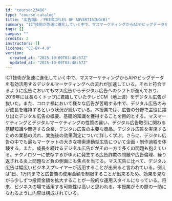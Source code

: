 ```yaml
---
id: "course:23486"
type: "course-catalog"
title: "広告論b ／PRINCIPLES OF ADVERTISING(B)"
summary: "ICT技術が急速に進化していく中で、マスマーケティングからAIやビッグデータを有効活用するデジタルマーケティングへの流れが加速している。それと符合するように広告においてもマス広告からデジタル広告へのシフトが進んでおり、2019年には長らくト…"
tags: []
campus: ""
credits: 2
instructors: []
license: "CC-BY-4.0"
version:
  created_at: "2025-10-09T03:48:57Z"
  updated_at: "2025-10-09T03:48:57Z"
---
```

ICT技術が急速に進化していく中で、マスマーケティングからAIやビッグデータを有効活用するデジタルマーケティングへの流れが加速している。それと符合するように広告においてもマス広告からデジタル広告へのシフトが進んでおり、2019年には長らくトップに君臨していたテレビCM（地上波）をデジタル広告が抜いた。また、コロナ禍において様々な広告が苦戦する中で、デジタル広告のみが成長を維持するという状況が続いている。本授業では、広告の分野で主役に躍り出たデジタル広告の概要、基礎的知識を獲得することを目的とする。マスマーケティングとデジタルマーケティングの性質の違い、デジタル広告取引に関わる基礎知識や関連する企業、デジタル広告の主要な商品、デジタル広告を実施するための業務の流れ、実施後の効果測定について詳しく学ぶ。さらに、デジタル広告の中でも最もマーケットの大きな検索連動型広告について企画・制作過程を体験する。また、成長を続けるデジタル広告だがその一方で多くの問題も抱えている。テクノロジーに依存するがゆえに発生する広告詐欺の問題や広告倫理、繰り返される炎上問題など負の側面にも焦点を当てる。マス広告に比べて、デジタル広告は幅広いビジネスプレイヤーが活用することが出来ると言われている。例えば1日、1万円までと広告費の使用金額を制限することが出来るため、効果を見ながら少しずつ投資金額を拡大することが一般的な運用スタイルになっている。将来、ビジネスの場で活用する可能性は高いと思われる。本授業がその際の一助になれるように内容は構成されている。
